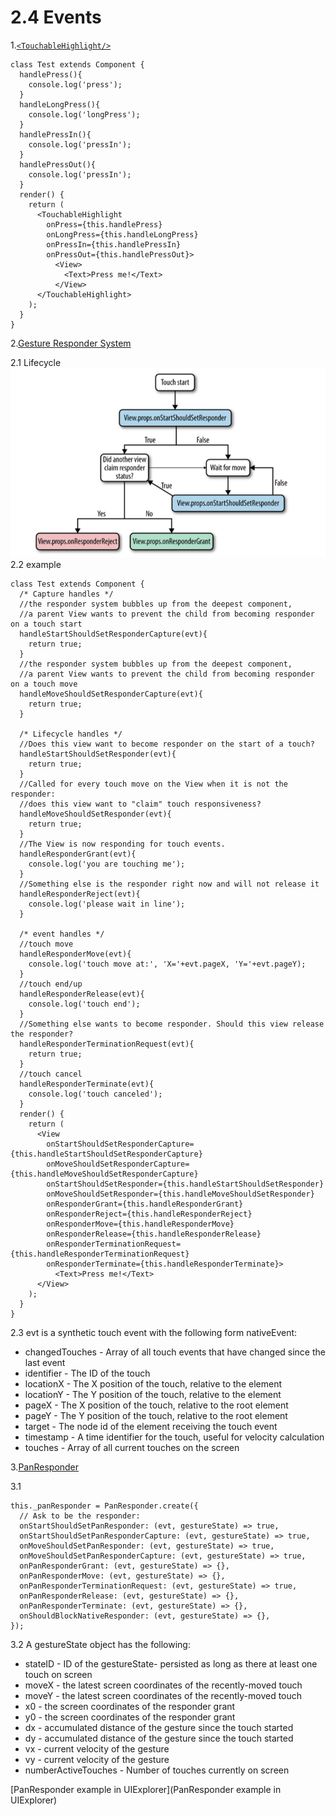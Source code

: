 # 2.4 Events

1.[`<TouchableHighlight/>`](https://facebook.github.io/react-native/docs/touchablehighlight.html)

```
class Test extends Component {
  handlePress(){
    console.log('press');
  }
  handleLongPress(){
    console.log('longPress');
  }
  handlePressIn(){
    console.log('pressIn');
  }
  handlePressOut(){
    console.log('pressIn');
  }
  render() {
    return (
      <TouchableHighlight 
        onPress={this.handlePress}
        onLongPress={this.handleLongPress}
        onPressIn={this.handlePressIn} 
        onPressOut={this.handlePressOut}>
          <View>
            <Text>Press me!</Text>
          </View>
      </TouchableHighlight>
    );
  }
}
```

2.[Gesture Responder System](https://facebook.github.io/react-native/docs/gesture-responder-system.html#responder-lifecycle)

  2.1 Lifecycle
![](QQ20160630-2.png)
 2.2 example
```
class Test extends Component {
  /* Capture handles */
  //the responder system bubbles up from the deepest component, 
  //a parent View wants to prevent the child from becoming responder on a touch start
  handleStartShouldSetResponderCapture(evt){
    return true;
  }
  //the responder system bubbles up from the deepest component, 
  //a parent View wants to prevent the child from becoming responder on a touch move
  handleMoveShouldSetResponderCapture(evt){
    return true;
  }
  
  /* Lifecycle handles */
  //Does this view want to become responder on the start of a touch?
  handleStartShouldSetResponder(evt){
    return true;
  }
  //Called for every touch move on the View when it is not the responder: 
  //does this view want to "claim" touch responsiveness?
  handleMoveShouldSetResponder(evt){
    return true;
  }
  //The View is now responding for touch events. 
  handleResponderGrant(evt){
    console.log('you are touching me');
  }
  //Something else is the responder right now and will not release it
  handleResponderReject(evt){
    console.log('please wait in line');
  }
  
  /* event handles */
  //touch move
  handleResponderMove(evt){
    console.log('touch move at:', 'X='+evt.pageX, 'Y='+evt.pageY);
  }
  //touch end/up
  handleResponderRelease(evt){
    console.log('touch end');
  }
  //Something else wants to become responder. Should this view release the responder?
  handleResponderTerminationRequest(evt){
    return true;
  }
  //touch cancel
  handleResponderTerminate(evt){
    console.log('touch canceled');
  }
  render() {
    return (
      <View 
        onStartShouldSetResponderCapture={this.handleStartShouldSetResponderCapture}
        onMoveShouldSetResponderCapture={this.handleMoveShouldSetResponderCapture}
        onStartShouldSetResponder={this.handleStartShouldSetResponder}
        onMoveShouldSetResponder={this.handleMoveShouldSetResponder}
        onResponderGrant={this.handleResponderGrant} 
        onResponderReject={this.handleResponderReject}
        onResponderMove={this.handleResponderMove}
        onResponderRelease={this.handleResponderRelease}
        onResponderTerminationRequest={this.handleResponderTerminationRequest}
        onResponderTerminate={this.handleResponderTerminate}>
          <Text>Press me!</Text>
      </View>
    );
  }
}
```

2.3 evt is a synthetic touch event with the following form nativeEvent:
 - changedTouches - Array of all touch events that have changed since the last event
 - identifier - The ID of the touch
 - locationX - The X position of the touch, relative to the element
 - locationY - The Y position of the touch, relative to the element
 - pageX - The X position of the touch, relative to the root element
 - pageY - The Y position of the touch, relative to the root element
 - target - The node id of the element receiving the touch event
 - timestamp - A time identifier for the touch, useful for velocity calculation
 - touches - Array of all current touches on the screen

3.[PanResponder](https://facebook.github.io/react-native/docs/panresponder.html)

3.1
```
this._panResponder = PanResponder.create({
  // Ask to be the responder:
  onStartShouldSetPanResponder: (evt, gestureState) => true,
  onStartShouldSetPanResponderCapture: (evt, gestureState) => true,
  onMoveShouldSetPanResponder: (evt, gestureState) => true,
  onMoveShouldSetPanResponderCapture: (evt, gestureState) => true,
  onPanResponderGrant: (evt, gestureState) => {},
  onPanResponderMove: (evt, gestureState) => {},
  onPanResponderTerminationRequest: (evt, gestureState) => true,
  onPanResponderRelease: (evt, gestureState) => {},
  onPanResponderTerminate: (evt, gestureState) => {},
  onShouldBlockNativeResponder: (evt, gestureState) => {},
});
```

3.2 A gestureState object has the following:

 - stateID - ID of the gestureState- persisted as long as there at least one touch on screen
 - moveX - the latest screen coordinates of the recently-moved touch
 - moveY - the latest screen coordinates of the recently-moved touch
 - x0 - the screen coordinates of the responder grant
 - y0 - the screen coordinates of the responder grant
 - dx - accumulated distance of the gesture since the touch started
 - dy - accumulated distance of the gesture since the touch started
 - vx - current velocity of the gesture
 - vy - current velocity of the gesture
 - numberActiveTouches - Number of touches currently on screen


[PanResponder example in UIExplorer](PanResponder example in UIExplorer)